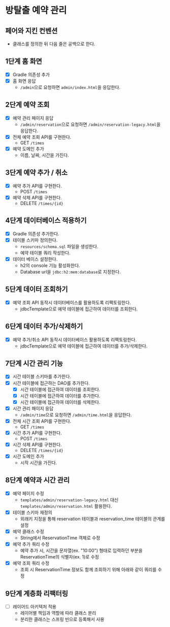 # 방탈출 예약 관리

## 페어와 지킨 컨벤션

- 클래스를 정의한 뒤 다음 줄은 공백으로 한다.

## 1단계 홈 화면

- [x] Gradle 의존성 추가
- [x] 홈 화면 응답
    - `/admin`으로 요청하면 `admin/index.html`을 응답한다.

## 2단계 예약 조회

- [x] 예약 관리 페이지 응답
    - `/admin/reservation`으로 요청하면 `/admin/reservation-legacy.html`을 응답한다.
- [x] 전체 예약 조회 API를 구현한다.
    - GET `/times`
- [x] 예약 도메인 추가
    - 이름, 날짜, 시간을 가진다.

## 3단계 예약 추가 / 취소

- [x] 예약 추가 API를 구현한다.
    - POST `/times`
- [x] 예약 삭제 API를 구현한다.
    - DELETE `/times/{id}`

## 4단계 데이터베이스 적용하기

- [x] Gradle 의존성 추가한다.
- [x] 테이블 스키마 정의한다.
  - `resources/schema.sql` 파일을 생성한다.
  - 예약 테이블 쿼리 작성한다.
- [x] 데이터 베이스 설정한다.
  - h2의 console 기능 활성화한다.
  - Database url을 `jdbc:h2:mem:database`로 지정한다.

## 5단계 데이터 조회하기

- [x] 예약 조회 API 동작시 데이터베이스를 활용하도록 리팩토링한다.
  - jdbcTemplate으로 예약 테이블에 접근하여 데이터를 조회한다.

## 6단계 데이터 추가/삭제하기

- [x] 예약 추가/취소 API 동작시 데이터베이스 활용하도록 리팩토링한다.
  - jdbcTemplate으로 예약 테이블에 접근하여 데이터를 추가/삭제한다.

## 7단계 시간 관리 기능

- [x] 시간 테이블 스키마를 추가한다.
- [x] 시간 테이블에 접근하는 DAO를 추가한다.
  - [x] 시간 테이블에 접근하여 데이터를 조회한다.
  - [x] 시간 테이블에 접근하여 데이터를 추가한다.
  - [x] 시간 테이블에 접근하여 데이터를 삭제한다.
- [x] 시간 관리 패이지 응답
  - `/admin/time`으로 요청하면 `/admin/time.html`을 응답한다.
- [x] 전체 시간 조회 API를 구현한다.
  - GET `/times`
- [x] 시간 추가 API를 구현한다.
  - POST `/times`
- [x] 시간 삭제 API를 구현한다.
  - DELETE `/times/{id}`
- [x] 시간 도메인 추가
  - 시작 시간을 가진다.

## 8단계 예약과 시간 관리

- [x] 예약 페이지 수정
  - `templates/admin/reservation-legacy.html` 대신 `templates/admin/reservation.html` 활용한다.
- [x] 테이블 스키마 재정의
  - 외래키 지정을 통해 reservation 테이블과 reservation_time 테이블의 관계를 설정
- [x] 예약 클래스 수정
  - String에서 ReservationTime 객체로 수정
- [x] 예약 추가 쿼리 수정
  - 예약 추가 시, 시간을 문자열(ex. "10:00") 형태로 입력하던 부분을 ReservationTime의 식별자(ex. 1)로 수정
- [x] 예약 조회 쿼리 수정
  - 조회 시 ReservationTime 정보도 함께 조회하기 위해 아래와 같이 쿼리를 수정

## 9단계 계층화 리팩터링

- [ ] 레이어드 아키텍처 적용
  - 레이어별 책임과 역할에 따라 클래스 분리
  - 분리한 클래스는 스프링 빈으로 등록해서 사용